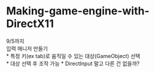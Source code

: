 # Making-game-engine-with-DirectX11
9/5까지  
입력 매니저 만들기  
     * 특정 키(ex tab)로 움직일 수 있는 대상(GameObject) 선택  
     * 대상 선택 후 조작 가능
     * DirectInput 말고 다른 건 없을까?
